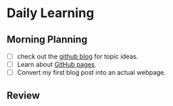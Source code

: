 # Daily Learning
## Morning Planning
- [ ] check out the [github blog](https://github.blog/) for topic ideas. 
- [ ] Learn about [GitHub pages](https://skills.github.com/#first-day-on-github).
- [ ] Convert my first blog post into an actual webpage.

## Review
